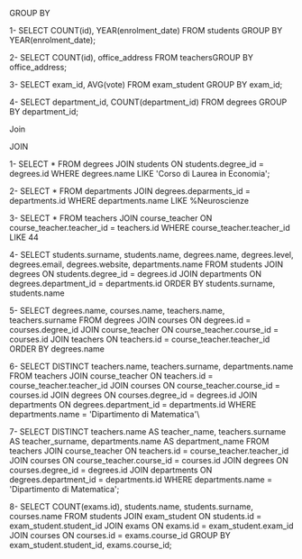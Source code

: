 GROUP BY

1- SELECT COUNT(id), YEAR(enrolment_date) FROM students GROUP BY YEAR(enrolment_date);

2- SELECT COUNT(id), office_address FROM teachersGROUP BY office_address;

3- SELECT exam_id, AVG(vote) FROM exam_student GROUP BY exam_id;

4- SELECT department_id, COUNT(department_id) FROM degrees GROUP BY department_id;

Join

JOIN

1- SELECT \* FROM degrees JOIN students ON students.degree_id = degrees.id WHERE degrees.name LIKE 'Corso di Laurea in Economia';

2- SELECT \* FROM departments JOIN degrees.deparments_id = departments.id WHERE departments.name LIKE %Neuroscienze

3- SELECT \* FROM teachers JOIN course_teacher ON course_teacher.teacher_id = teachers.id WHERE course_teacher.teacher_id LIKE 44

4- SELECT students.surname, students.name, degrees.name, degrees.level, degrees.email, degrees.website, departments.name FROM students JOIN degrees ON students.degree_id = degrees.id JOIN departments ON degrees.department_id = departments.id ORDER BY students.surname, students.name

5- SELECT degrees.name, courses.name, teachers.name, teachers.surname FROM degrees JOIN courses ON degrees.id = courses.degree_id JOIN course_teacher ON course_teacher.course_id = courses.id JOIN teachers ON teachers.id = course_teacher.teacher_id ORDER BY degrees.name

6- SELECT DISTINCT teachers.name, teachers.surname, departments.name FROM teachers JOIN course_teacher ON teachers.id = course_teacher.teacher_id JOIN courses ON course_teacher.course_id = courses.id JOIN degrees ON courses.degree_id = degrees.id JOIN departments ON degrees.department_id = departments.id WHERE departments.name = 'Dipartimento di Matematica'\

7- SELECT DISTINCT teachers.name AS teacher_name, teachers.surname AS teacher_surname, departments.name AS department_name FROM teachers JOIN course_teacher ON teachers.id = course_teacher.teacher_id JOIN courses ON course_teacher.course_id = courses.id JOIN degrees ON courses.degree_id = degrees.id JOIN departments ON degrees.department_id = departments.id WHERE departments.name = 'Dipartimento di Matematica';

8- SELECT COUNT(exams.id), students.name, students.surname, courses.name FROM students JOIN exam_student ON students.id = exam_student.student_id JOIN exams ON exams.id = exam_student.exam_id JOIN courses ON courses.id = exams.course_id GROUP BY exam_student.student_id, exams.course_id;
